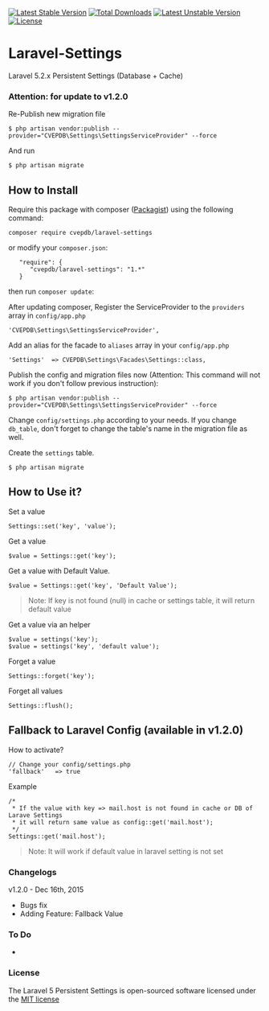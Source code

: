 [![Latest Stable Version](https://poser.pugx.org/cvepdb/laravel-settings/v/stable.svg)](https://packagist.org/packages/cvepdb/laravel-settings)
[![Total Downloads](https://poser.pugx.org/cvepdb/laravel-settings/downloads.svg)](https://packagist.org/packages/cvepdb/laravel-settings)
[![Latest Unstable Version](https://poser.pugx.org/cvepdb/laravel-settings/v/unstable.svg)](https://packagist.org/packages/cvepdb/laravel-settings)
[![License](https://poser.pugx.org/cvepdb/laravel-settings/license.svg)](https://packagist.org/packages/cvepdb/laravel-settings)

# Laravel-Settings
Laravel 5.2.x Persistent Settings (Database + Cache)

### Attention: for update to v1.2.0
Re-Publish new migration file

    $ php artisan vendor:publish --provider="CVEPDB\Settings\SettingsServiceProvider" --force

And run

    $ php artisan migrate

## How to Install
Require this package with composer ([Packagist](https://packagist.org/packages/cvepdb/laravel-settings)) using the following command:

    composer require cvepdb/laravel-settings

or modify your `composer.json`:

       "require": {
          "cvepdb/laravel-settings": "1.*"
       }

then run `composer update`:

After updating composer, Register the ServiceProvider to the `providers` array in `config/app.php`

    'CVEPDB\Settings\SettingsServiceProvider',

Add an alias for the facade to `aliases` array in  your `config/app.php`

    'Settings'  => CVEPDB\Settings\Facades\Settings::class,

Publish the config and migration files now (Attention: This command will not work if you don't follow previous instruction):

    $ php artisan vendor:publish --provider="CVEPDB\Settings\SettingsServiceProvider" --force

Change `config/settings.php` according to your needs. If you change `db_table`, don't forget to change the table's name
in the migration file as well.

Create the `settings` table.

    $ php artisan migrate


## How to Use it?

Set a value

    Settings::set('key', 'value');

Get a value

    $value = Settings::get('key');

Get a value with Default Value.

    $value = Settings::get('key', 'Default Value');

> Note: If key is not found (null) in cache or settings table, it will return default value

Get a value via an helper

    $value = settings('key');
    $value = settings('key', 'default value');

Forget a value

    Settings::forget('key');

Forget all values

    Settings::flush();

## Fallback to Laravel Config (available in v1.2.0)

How to activate?

    // Change your config/settings.php
    'fallback'   => true

Example

    /*
     * If the value with key => mail.host is not found in cache or DB of Larave Settings
     * it will return same value as config::get('mail.host');
     */
    Settings::get('mail.host');

> Note: It will work if default value in laravel setting is not set

### Changelogs
v1.2.0 - Dec 16th, 2015

* Bugs fix
* Adding Feature: Fallback Value


### To Do

-

### License

The Laravel 5 Persistent Settings is open-sourced software licensed under the [MIT license](http://opensource.org/licenses/MIT)

